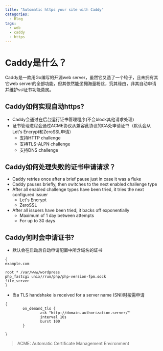 ```yaml
---
title: "Automatic https your site with Caddy"
categories:
  - Blog
tags:
  - web
  - caddy
  - https
---
```

# Caddy是什么？
Caddy是一款用Go编写的开源web server，虽然它又造了一个轮子，且未拥有其它web server的全部功能，但其依然能坐拥海量粉丝，究其缘由，非其自动申请并维护ssl证书功能莫属。

## Caddy如何实现自动https?
- Caddy会通过在后台运行证书管理程序(不会block其他请求处理)
- 证书管理进程会通过ACME协议从兼容此协议的CA处申请证书（默认会从Let's Encrypt和ZeroSSL申请）
  - 支持HTTP challenge
  - 支持TLS-ALPN challenge
  - 支持DNS challenge

## Caddy如何处理失败的证书申请请求？
- Caddy retries once after a brief pause just in case it was a fluke
- Caddy pauses briefly, then switches to the next enabled challenge type
- After all enabled challenge types have been tried, it tries the next configured issuer
  - Let's Encrypt
  - ZeroSSL
- After all issuers have been tried, it backs off exponentially
  - Maximum of 1 day between attempts
  - For up to 30 days

## Caddy何时会申请证书?
- 默认会在启动后自动申请配置中所含域名的证书

```
{
example.com

root * /var/www/wordpress
php_fastcgi unix//run/php/php-version-fpm.sock
file_server
}
```

- 当a TLS handshake is received for a server name (SNI)时按需申请

```
{
        on_demand_tls {
                ask "http://domain.authorization.server/"
                interval 10s
                burst 100
        }
 
}
```

> ACME: Automatic Certificate Management Environment

